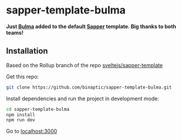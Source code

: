 # sapper-template-bulma

**Just [Bulma](https://bulma.io/) added to the default [Sapper](https://sapper.svelte.dev/) template. Big thanks to both teams!**

## Installation

Based on the Rollup branch of the repo [sveltejs/sapper-template](https://github.com/sveltejs/sapper-template)

Get this repo:

```bash
git clone https://github.com/binaptic/sapper-template-bulma.git
```

Install dependencies and run the project in development mode:

```bash
cd sapper-template-bulma
npm install
npm run dev
```

Go to [localhost:3000](http://localhost:3000)
